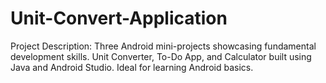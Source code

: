 # Unit-Convert-Application
Project Description: Three Android mini-projects showcasing fundamental development skills. Unit Converter, To-Do App, and Calculator built using Java and Android Studio. Ideal for learning Android basics.
